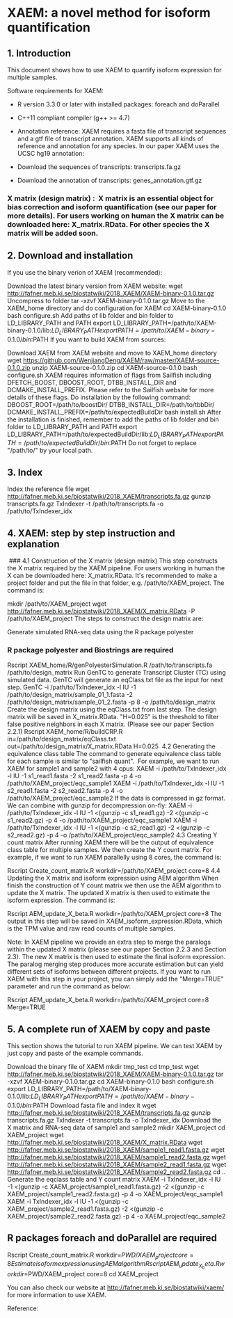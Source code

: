 
# XAEM: a novel method for isoform quantification


## 1. Introduction
This document shows how to use XAEM to quantify isoform expression for multiple samples.

Software requirements for XAEM:

- R version 3.3.0 or later with installed packages: foreach and doParallel
- C++11 compliant compiler (g++ >= 4.7)
- Annotation reference: XAEM requires a fasta file of transcript sequences and a gtf file of transcript annotation. XAEM supports all kinds of reference and annotation for any species. In our paper XAEM uses the UCSC hg19 annotation:

- Download the sequences of transcripts: transcripts.fa.gz
- Download the annotation of transcripts: genes_annotation.gtf.gz
### X matrix (design matrix) :  X matrix is an essential object for bias correction and isoform quantification (see our paper for more details). For users working on human the X matrix can be downloaded here: X_matrix.RData. For other species the X matrix will be added soon.

## 2. Download and installation
If you use the binary verion of XAEM (recommended):

Download the latest binary version from XAEM website:
wget http://fafner.meb.ki.se/biostatwiki/2018_XAEM/XAEM-binary-0.1.0.tar.gz
Uncompress to folder
tar -xzvf XAEM-binary-0.1.0.tar.gz
Move to the XAEM_home directory and do configuration for XAEM
cd XAEM-binary-0.1.0
bash configure.sh
Add paths of lib folder and bin folder to LD_LIBRARY_PATH and PATH
export LD_LIBRARY_PATH=/path/to/XAEM-binary-0.1.0/lib:$LD_LIBRARY_PATH
export PATH=/path/to/XAEM-binary-0.1.0/bin:$PATH
If you want to build XAEM from sources:

Download XAEM from XAEM website and move to XAEM_home directory
wget https://github.com/WenjiangDeng/XAEM/raw/master/XAEM-source-0.1.0.zip
unzip XAEM-source-0.1.0.zip
cd XAEM-source-0.1.0
bash configure.sh
XAEM requires information of flags from Sailfish including DFETCH_BOOST, DBOOST_ROOT, DTBB_INSTALL_DIR and DCMAKE_INSTALL_PREFIX. Please refer to the Sailfish website for more details of these flags.
Do installation by the following command:
DBOOST_ROOT=/path/to/boostDir/ DTBB_INSTALL_DIR=/path/to/tbbDir/ DCMAKE_INSTALL_PREFIX=/path/to/expectedBuildDir bash install.sh
After the installation is finished, remember to add the paths of lib folder and bin folder to LD_LIBRARY_PATH and PATH
export LD_LIBRARY_PATH=/path/to/expectedBuildDir/lib:$LD_LIBRARY_PATH
export PATH=/path/to/expectedBuildDir/bin:$PATH
Do not forget to replace "/path/to/" by your local path.

## 3. Index
Index the reference file
wget http://fafner.meb.ki.se/biostatwiki/2018_XAEM/transcripts.fa.gz
gunzip transcripts.fa.gz
TxIndexer -t /path/to/transcripts.fa -o /path/to/TxIndexer_idx
## 4. XAEM: step by step instruction and explanation
 ### 4.1 Construction of the X matrix (design matrix)
This step constructs the X matrix required by the XAEM pipeline. For users working in human the X can be downloaded here: X_matrix.RData. It's recommended to make a project folder and put the file in that folder, e.g. /path/to/XAEM_project. The command is:

mkdir /path/to/XAEM_project
wget http://fafner.meb.ki.se/biostatwiki/2018_XAEM/X_matrix.RData -P /path/to/XAEM_project
The steps to construct the design matrix are:

Generate simulated RNA-seq data using the R package polyester
### R package polyester and Biostrings are required
Rscript XAEM_home/R/genPolyesterSimulation.R /path/to/transcripts.fa /path/to/design_matrix
Run GenTC to generate Transcript Cluster (TC) using simulated data. GenTC will generate an eqClass.txt file as the input for next step.
GenTC -i /path/to/TxIndexer_idx -l IU -1 /path/to/design_matrix/sample_01_1.fasta -2 /path/to/design_matrix/sample_01_2.fasta -p 8 -o /path/to/design_matrix
Create the design matrix using the eqClass.txt from last step. The design matrix will be saved in X_matrix.RData. "H=0.025" is the threshold to filter false positive neighbors in each X matrix. (Please see our paper Section 2.2.1)
Rscript XAEM_home/R/buildCRP.R in=/path/to/design_matrix/eqClass.txt out=/path/to/design_matrix/X_matrix.RData H=0.025
 4.2 Generating the equivalence class table
The command to generate equivalence class table for each sample is similar to "sailfish quant".  For example, we want to run XAEM for sample1 and sample2 with 4 cpus:
XAEM -i /path/to/TxIndexer_idx -l IU -1 s1_read1.fasta -2 s1_read2.fasta -p 4 -o /path/to/XAEM_project/eqc_sample1
XAEM -i /path/to/TxIndexer_idx -l IU -1 s2_read1.fasta -2 s2_read2.fasta -p 4 -o /path/to/XAEM_project/eqc_sample2
If the data is compressed in gz format. We can combine with gunzip for decompression on-fly:
XAEM -i /path/to/TxIndexer_idx -l IU -1 <(gunzip -c s1_read1.gz) -2 <(gunzip -c s1_read2.gz) -p 4 -o /path/to/XAEM_project/eqc_sample1
XAEM -i /path/to/TxIndexer_idx -l IU -1 <(gunzip -c s2_read1.gz) -2 <(gunzip -c s2_read2.gz) -p 4 -o /path/to/XAEM_project/eqc_sample2
4.3 Creating Y count matrix
After running XAEM there will be the output of equivalence class table for multiple samples. We then create the Y count matrix. For example, if we want to run XAEM parallelly using 8 cores, the command is:

Rscript Create_count_matrix.R workdir=/path/to/XAEM_project core=8
4.4 Updating the X matrix and isoform expression using AEM algorithm
When finish the construction of Y count matrix we then use the AEM algorithm to update the X matrix. The updated X matrix is then used to estimate the isoform expression. The command is:

Rscript AEM_update_X_beta.R workdir=/path/to/XAEM_project core=8
The output in this step will be saved in XAEM_isoform_expression.RData, which is the TPM value and raw read counts of multiple samples.

Note: In XAEM pipeline we provide an extra step to merge the paralogs within the updated X matrix (please see our paper Section 2.2.3 and Section 2.3). The new X matrix is then used to estimate the final isoform expression. The paralog merging step produces more accurate estimation but can yield different sets of isoforms between different projects. If you want to run XAEM with this step in your project, you can simply add the "Merge=TRUE" parameter and run the command as below:

Rscript AEM_update_X_beta.R workdir=/path/to/XAEM_project core=8 Merge=TRUE
## 5. A complete run of XAEM by copy and paste
This section shows the tutorial to run XAEM pipeline. We can test XAEM by just copy and paste of the example commands.

Download the binary file of XAEM
mkdir tmp_test
cd tmp_test
wget http://fafner.meb.ki.se/biostatwiki/2018_XAEM/XAEM-binary-0.1.0.tar.gz
tar -xzvf XAEM-binary-0.1.0.tar.gz
cd XAEM-binary-0.1.0
bash configure.sh
export LD_LIBRARY_PATH=/path/to/XAEM-binary-0.1.0/lib:$LD_LIBRARY_PATH
export PATH=/path/to/XAEM-binary-0.1.0/bin:$PATH
Download fasta file and index it
wget http://fafner.meb.ki.se/biostatwiki/2018_XAEM/transcripts.fa.gz
gunzip transcripts.fa.gz
TxIndexer -t transcripts.fa -o TxIndexer_idx
Download the X matrix and RNA-seq data of sample1 and sample2
mkdir XAEM_project
cd XAEM_project
wget http://fafner.meb.ki.se/biostatwiki/2018_XAEM/X_matrix.RData
wget http://fafner.meb.ki.se/biostatwiki/2018_XAEM/sample1_read1.fasta.gz
wget http://fafner.meb.ki.se/biostatwiki/2018_XAEM/sample1_read2.fasta.gz
wget http://fafner.meb.ki.se/biostatwiki/2018_XAEM/sample2_read1.fasta.gz
wget http://fafner.meb.ki.se/biostatwiki/2018_XAEM/sample2_read2.fasta.gz
cd ..
Generate the eqclass table and Y count matrix
XAEM -i TxIndexer_idx -l IU -1 <(gunzip -c XAEM_project/sample1_read1.fasta.gz) -2 <(gunzip -c XAEM_project/sample1_read2.fasta.gz) -p 4 -o XAEM_project/eqc_sample1
XAEM -i TxIndexer_idx -l IU -1 <(gunzip -c XAEM_project/sample2_read1.fasta.gz) -2 <(gunzip -c XAEM_project/sample2_read2.fasta.gz) -p 4 -o XAEM_project/eqc_sample2
## R packages foreach and doParallel are required
Rscript Create_count_matrix.R workdir=$PWD/XAEM_project core=8
Estimate isoform expression using AEM algorithm
Rscript AEM_update_X_beta.R workdir=$PWD/XAEM_project core=8
cd XAEM_project

You can also check our website at http://fafner.meb.ki.se/biostatwiki/xaem/ for more information to use XAEM.

Reference:
